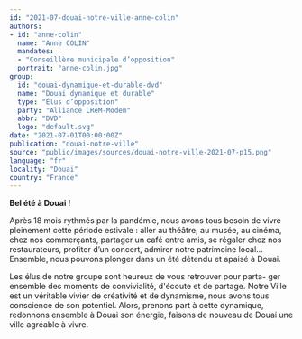 ```yaml
---
id: "2021-07-douai-notre-ville-anne-colin"
authors:
- id: "anne-colin"
  name: "Anne COLIN"
  mandates: 
  - "Conseillère municipale d’opposition"
  portrait: "anne-colin.jpg"
group:
  id: "douai-dynamique-et-durable-dvd"
  name: "Douai dynamique et durable"
  type: "Élus d’opposition"
  party: "Alliance LReM-Modem"
  abbr: "DVD"
  logo: "default.svg"
date: "2021-07-01T00:00:00Z"
publication: "douai-notre-ville"
source: "public/images/sources/douai-notre-ville-2021-07-p15.png"
language: "fr"
locality: "Douai"
country: "France"
---
```


**Bel été à Douai !**

Après 18 mois rythmés par la pandémie, nous avons tous besoin de vivre pleinement cette période estivale : aller au théâtre, au musée, au cinéma, chez nos commerçants, partager un café entre amis, se régaler chez nos restaurateurs, profiter d’un concert, admirer notre patrimoine local… Ensemble, nous pouvons plonger dans un été détendu et apaisé à Douai.

Les élus de notre groupe sont heureux de vous retrouver pour parta-
ger ensemble des moments de convivialité, d'écoute et de partage. Notre Ville est un véritable vivier de créativité et de dynamisme, nous avons tous conscience de son potentiel. Alors, prenons part à cette dynamique, redonnons ensemble à Douai son énergie, faisons de nouveau de Douai une ville agréable à vivre.
